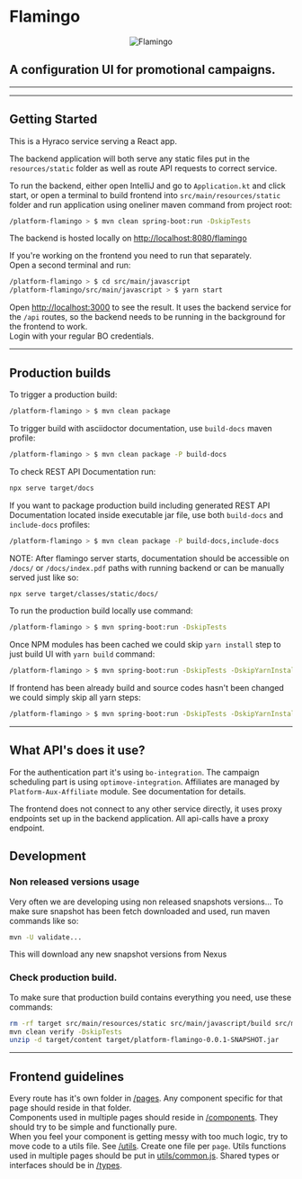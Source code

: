 # Flamingo

<p align="center">
  <img src="https://i.imgur.com/YFTFKzP.png" alt="Flamingo"/>
</p>

## A configuration UI for promotional campaigns.

---
---

## Getting Started
This is a Hyraco service serving a React app.

The backend application will both serve any static files put in the `resources/static` folder as well as route API requests to correct service.

To run the backend, either open IntelliJ and go to `Application.kt` and click start, or open a terminal to build frontend into `src/main/resources/static` folder and run application using oneliner maven command from project root:
```bash
/platform-flamingo > $ mvn clean spring-boot:run -DskipTests
```

The backend is hosted locally on [http://localhost:8080/flamingo](http://localhost:8080/flamingo)

If you're working on the frontend you need to run that separately.\
Open a second terminal and run:
```bash
/platform-flamingo > $ cd src/main/javascript
/platform-flamingo/src/main/javascript > $ yarn start
```

Open [http://localhost:3000](http://localhost:3000) to see the result. It uses the backend service for the `/api` routes, so the backend needs to be running in the background for the frontend to work.\
Login with your regular BO credentials.

---

## Production builds

To trigger a production build:
```bash
/platform-flamingo > $ mvn clean package
```

To trigger build with asciidoctor documentation, use `build-docs` maven profile:
```bash
/platform-flamingo > $ mvn clean package -P build-docs
```

To check REST API Documentation run:

```bash
npx serve target/docs
```

If you want to package production build including generated REST API Documentation located inside executable jar file, use both `build-docs` and `include-docs` profiles:
```bash
/platform-flamingo > $ mvn clean package -P build-docs,include-docs
```

NOTE: After flamingo server starts, documentation should be accessible on `/docs/` or `/docs/index.pdf` paths with running backend or can be manually served just like so:

```bash
npx serve target/classes/static/docs/
```

To run the production build locally use command:
```bash
/platform-flamingo > $ mvn spring-boot:run -DskipTests
```

Once NPM modules has been cached we could skip `yarn install` step to just build UI with `yarn build` command:

```bash
/platform-flamingo > $ mvn spring-boot:run -DskipTests -DskipYarnInstall
```

If frontend has been already build and source codes hasn't been changed we could simply skip all yarn steps:

```bash
/platform-flamingo > $ mvn spring-boot:run -DskipTests -DskipYarnInstall -DskipYarn
```

---

## What API's does it use?

For the authentication part it's using `bo-integration`.
The campaign scheduling part is using `optimove-integration`.
Affiliates are managed by `Platform-Aux-Affiliate` module. See documentation for details.

The frontend does not connect to any other service directly, it uses proxy endpoints set up in the backend application. All api-calls have a proxy endpoint.

## Development

### Non released versions usage

Very often we are developing using non released snapshots versions...
To make sure snapshot has been fetch downloaded and used, run maven
commands like so:

```bash
mvn -U validate...
```

This will download any new snapshot versions from Nexus

### Check production build.

To make sure that production build contains everything you need,
use these commands:

```bash
rm -rf target src/main/resources/static src/main/javascript/build src/main/javascript/node_modules
mvn clean verify -DskipTests
unzip -d target/content target/platform-flamingo-0.0.1-SNAPSHOT.jar
```

---

## Frontend guidelines

Every route has it's own folder in [/pages](/src/main/javascript/src/pages). Any component specific for that page should reside in that folder.\
Components used in multiple pages should reside in [/components](/src/main/javascript/src/components). They should try to be simple and functionally pure.\
When you feel your component is getting messy with too much logic, try to move code to a utils file. See [/utils](/src/main/javascript/src/utils). Create one file per `page`. Utils functions used in multiple pages should be put in [utils/common.js](/src/main/javascript/src/utils/common.js).
Shared types or interfaces should be in [/types](/src/main/javascript/src/types/index.js).
